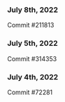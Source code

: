 ### July 8th, 2022

Commit #211813

### July 5th, 2022

Commit #314353


### July 4th, 2022

Commit #72281
